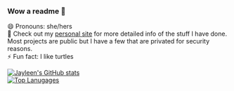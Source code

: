 ### Wow a readme 👋
😄 Pronouns: she/hers  
🧙 Check out my [personal site](https://jayleenli.github.io/) for more detailed info of the stuff I have done. Most projects are public but I have a few that are privated for security reasons.  
⚡ Fun fact: I like turtles  

[![Jayleen's GitHub stats](https://github-readme-stats.vercel.app/api?username=jayleenli&theme=tokyonight)](https://github.com/anuraghazra/github-readme-stats)  
[![Top Lanugages](https://github-readme-stats.vercel.app/api/top-langs/?username=jayleenli&theme=tokyonight&layout=compact)](https://github.com/anuraghazra/github-readme-stats)
